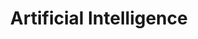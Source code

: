 ---
# This topic lives at
# https://digital.gov/topics/artificial-intelligence

slug: "artificial-intelligence"

# Topic Title
title: "Artificial Intelligence"

# description — keep it short and clear
summary: ""

aliases:
  - /topics/ai/
  - /topics/artificial-intelligence-for-citizen-services-community/
  - /topics/chatbots/
  - /topics/natural-language-generation/

# Weight
weight: 1

# For more information on managing topics,
# see https://github.com/GSA/digitalgov.gov/wiki
---
